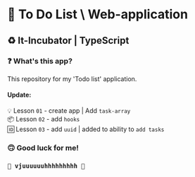 # 📝 To Do List \ Web-application #
## ♻️ It-Incubator | TypeScript ##
### ❓ What's this app? ###
This repository for my 'Todo list' application. 

#### Update: ####
💡 Lesson `01` - create app | Add `task-array`   
📦 Lesson `02` - add `hooks`  
🆔 Lesson `03` - add `uuid` | added to ability to `add tasks`  

### 🙃 Good luck for me! ###
### `🚀 vjuuuuuuhhhhhhhhh 🚀` ###
